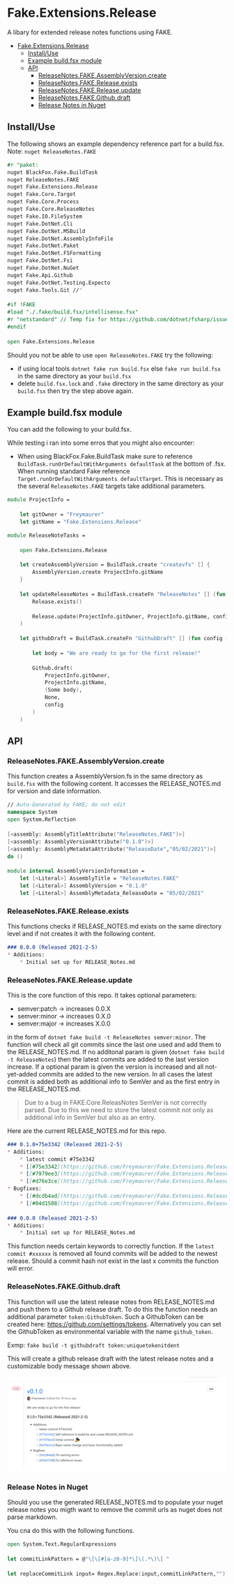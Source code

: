 # Fake.Extensions.Release

A libary for extended release notes functions using FAKE.

- [Fake.Extensions.Release](#fakeextensionsrelease)
  - [Install/Use](#installuse)
  - [Example build.fsx module](#example-buildfsx-module)
  - [API](#api)
    - [ReleaseNotes.FAKE.AssemblyVersion.create](#releasenotesfakeassemblyversioncreate)
    - [ReleaseNotes.FAKE.Release.exists](#releasenotesfakereleaseexists)
    - [ReleaseNotes.FAKE.Release.update](#releasenotesfakereleaseupdate)
    - [ReleaseNotes.FAKE.Github.draft](#releasenotesfakegithubdraft)
    - [Release Notes in Nuget](#release-notes-in-nuget)

## Install/Use

The following shows an example dependency reference part for a build.fsx.
Note: `nuget ReleaseNotes.FAKE`

```fsharp
#r "paket:
nuget BlackFox.Fake.BuildTask
nuget ReleaseNotes.FAKE
nuget Fake.Extensions.Release
nuget Fake.Core.Target
nuget Fake.Core.Process
nuget Fake.Core.ReleaseNotes
nuget Fake.IO.FileSystem
nuget Fake.DotNet.Cli
nuget Fake.DotNet.MSBuild
nuget Fake.DotNet.AssemblyInfoFile
nuget Fake.DotNet.Paket
nuget Fake.DotNet.FSFormatting
nuget Fake.DotNet.Fsi
nuget Fake.DotNet.NuGet
nuget Fake.Api.Github
nuget Fake.DotNet.Testing.Expecto 
nuget Fake.Tools.Git //"

#if !FAKE
#load "./.fake/build.fsx/intellisense.fsx"
#r "netstandard" // Temp fix for https://github.com/dotnet/fsharp/issues/5216
#endif

open Fake.Extensions.Release
```

Should you not be able to use `open ReleaseNotes.FAKE` try the following:
- if using local tools `dotnet fake run build.fsx` else `fake run build.fsx` in the same directory as your `build.fsx`
- delete `build.fsx.lock` and `.fake` directory in the same directory as your `build.fsx` then try the step above again.

## Example build.fsx module

You can add the following to your build.fsx.

While testing i ran into some erros that you might also encounter:
- When using BlackFox.Fake.BuildTask make sure to reference `BuildTask.runOrDefaultWithArguments defaultTask` at the bottom of .fsx. When running standard Fake reference `Target.runOrDefaultWithArguments defaultTarget`. This is necessary as the several `ReleaseNotes.FAKE` targets take additional parameters. 

```fsharp
module ProjectInfo =
    
    let gitOwner = "Freymaurer"
    let gitName = "Fake.Extensions.Release"
```

```fsharp
module ReleaseNoteTasks =

    open Fake.Extensions.Release

    let createAssemblyVersion = BuildTask.create "createvfs" [] {
        AssemblyVersion.create ProjectInfo.gitName
    }

    let updateReleaseNotes = BuildTask.createFn "ReleaseNotes" [] (fun config ->
        Release.exists()

        Release.update(ProjectInfo.gitOwner, ProjectInfo.gitName, config)
    )

    let githubDraft = BuildTask.createFn "GithubDraft" [] (fun config ->

        let body = "We are ready to go for the first release!"

        Github.draft(
            ProjectInfo.gitOwner,
            ProjectInfo.gitName,
            (Some body),
            None,
            config
        )
    )
```

## API

### ReleaseNotes.FAKE.AssemblyVersion.create

This function creates a AssemblyVersion.fs in the same directory as `build.fsx` with the following content. It accesses the RELEASE_NOTES.md for version and date information. 

```fsharp
// Auto-Generated by FAKE; do not edit
namespace System
open System.Reflection

[<assembly: AssemblyTitleAttribute("ReleaseNotes.FAKE")>]
[<assembly: AssemblyVersionAttribute("0.1.0")>]
[<assembly: AssemblyMetadataAttribute("ReleaseDate","05/02/2021")>]
do ()

module internal AssemblyVersionInformation =
    let [<Literal>] AssemblyTitle = "ReleaseNotes.FAKE" 
    let [<Literal>] AssemblyVersion = "0.1.0"
    let [<Literal>] AssemblyMetadata_ReleaseDate = "05/02/2021"

```

### ReleaseNotes.FAKE.Release.exists 

This functions checks if RELEASE_NOTES.md exists on the same directory level and if not creates it with the following content.

```md
### 0.0.0 (Released 2021-2-5)
* Additions:
    * Initial set up for RELEASE_Notes.md
```

### ReleaseNotes.FAKE.Release.update

This is the core function of this repo. It takes optional parameters:
- semver:patch -> increases 0.0.X
- semver:minor -> increases 0.X.0
- semver:major -> increases X.0.0

in the form of `dotnet fake build -t ReleaseNotes semver:minor`. The function will check all git commits since the last one used and add them to the RELEASE_NOTES.md. If no additonal param is given (`dotnet fake build -t ReleaseNotes`) then the latest commits are added to the last version increase. If a optional param is given the version is increased and all not-yet-added commits are added to the new version.
In all cases the latest commit is added both as additional info to SemVer and as the first entry in the RELEASE_NOTES.md. 

> Due to a bug in FAKE.Core.ReleasNotes SemVer is not correctly parsed. Due to this we need to store the latest commit not only as additional info in SemVer but also as an entry.

Here are the current RELEASE_NOTES.md for this repo.
```md
### 0.1.0+75e3342 (Released 2021-2-5)
* Additions:
    * latest commit #75e3342
    * [[#75e3342](https://github.com/Freymaurer/Fake.Extensions.Release/commit/75e3342607582c42df597e1a292707fe05746ec5)] Self reference in build.fsx and create RELEASE_NOTES.md
    * [[#7979ee3](https://github.com/Freymaurer/Fake.Extensions.Release/commit/7979ee39192e239c5cabd083fe7f871e42d43c2a)] Initial commit :tada:
    * [[#d76e3ce](https://github.com/Freymaurer/Fake.Extensions.Release/commit/d76e3ce5b94a1acadd54881042cb605f072df1cb)] Repo name change and basic functionality added
* Bugfixes:
    * [[#dcdb4ad](https://github.com/Freymaurer/Fake.Extensions.Release/commit/dcdb4ad8d5624a44eeb9f5a42ed0bf628fa5e1e0)] Fix naming errors
    * [[#04d1508](https://github.com/Freymaurer/Fake.Extensions.Release/commit/04d15086c1de5bde9650b15d081294617e78bddc)] Fix reference issues

### 0.0.0 (Released 2021-2-5)
* Additions:
    * Initial set up for RELEASE_Notes.md
```

This function needs certain keywords to correctly function. If the `latest commit #xxxxxx` is removed all found commits will be added to the newest release. Should a commit hash not exist in the last x commits the function will error.

### ReleaseNotes.FAKE.Github.draft

This function will use the latest release notes from RELEASE_NOTES.md and push them to a Github release draft. To do this the function needs an additional parameter `token:GithubToken`. Such a GithubToken can be created here: https://github.com/settings/tokens.
Alternatively you can set the GithubToken as environmental variable with the name `github_token`.

Exmp: `fake build -t githubdraft token:uniquetokenitdent`

This will create a github release draft with the latest release notes and a customizable body message shown above.

![Github release draft exmp](docs/img/draft_exmp.png)

### Release Notes in Nuget

Should you use the generated RELEASE_NOTES.md to populate your nuget release notes you migth want to remove the commit urls as nuget does not parse markdown.

You cna do this with the following functions.

```fsharp
open System.Text.RegularExpressions

let commitLinkPattern = @"\[\[#[a-z0-9]*\]\(.*\)\] "

let replaceCommitLink input= Regex.Replace(input,commitLinkPattern,"")
```
